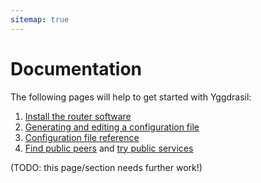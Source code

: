 ```yaml
---
sitemap: true
---
```


# Documentation

The following pages will help to get started with Yggdrasil:

1. [Install the router software](installation.md)
2. [Generating and editing a configuration file](configuration.md)
3. [Configuration file reference](configurationref.md)
3. [Find public peers](https://publicpeers.neilalexander.dev) and [try public services](services.md)

(TODO: this page/section needs further work!)
